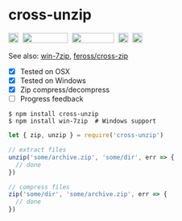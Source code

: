 # cross-unzip

<a href="https://www.npmjs.com/package/cross-unzip"><img height="20" src="https://img.shields.io/npm/dm/cross-unzip.svg"></a>&nbsp;&nbsp;<a href="https://github.com/fritx/cross-unzip"><img width="90" height="20" src="https://img.shields.io/badge/PRs-welcome-brightgreen.svg" /></a>&nbsp;&nbsp;<a href="https://github.com/fritx/cross-unzip"><img width="84" height="20" src="https://img.shields.io/badge/license-LGPL-yellow.svg"></a>&nbsp;&nbsp;<a href="https://ci.appveyor.com/project/fritx/cross-unzip/branch/dev"><img height="20" src="https://ci.appveyor.com/api/projects/status/2tly5xnv1243l5jo/branch/dev?svg=true"></a>&nbsp;&nbsp;<a href="https://circleci.com/gh/fritx/cross-unzip/tree/dev"><img height="20" src="https://circleci.com/gh/fritx/cross-unzip/tree/dev.svg?style=svg"></a>

See also: [win-7zip](https://github.com/fritx/win-7zip), [feross/cross-zip](https://github.com/feross/cross-zip)

- [x] Tested on OSX
- [x] Tested on Windows
- [x] Zip compress/decompress
- [ ] Progress feedback

```plain
$ npm install cross-unzip
$ npm install win-7zip  # Windows support
```

```js
let { zip, unzip } = require('cross-unzip')

// extract files
unzip('some/archive.zip', 'some/dir', err => {
  // done
})

// compress files
zip('some/dir', 'some/archive.zip', err => {
  // done
})
```
